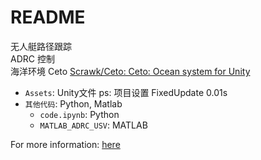 # README

无人艇路径跟踪  
ADRC 控制  
海洋环境 Ceto [Scrawk/Ceto: Ceto: Ocean system for Unity](https://github.com/Scrawk/Ceto)

- `Assets`: Unity文件
    ps: 项目设置 FixedUpdate 0.01s
- `其他代码`: Python, Matlab
    - `code.ipynb`: Python
    - `MATLAB_ADRC_USV`: MATLAB

For more information: [here](https://buckyi.github.io/USV-Path-Follow/)
